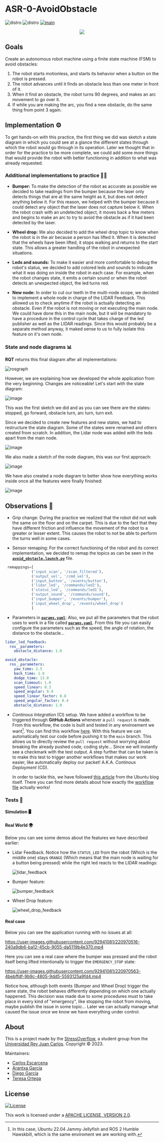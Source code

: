 # ASR-0-AvoidObstacle

![distro](https://img.shields.io/badge/Ubuntu%2022-Jammy%20Jellyfish-violet)
![distro](https://img.shields.io/badge/ROS2-Humble-blue)
[![main](https://github.com/Docencia-fmrico/avoid-obstacle-stressoverflow/actions/workflows/colcon.yaml/badge.svg?branch=main)](https://github.com/Docencia-fmrico/avoid-obstacle-stressoverflow/actions/workflows/colcon.yaml)

<p align="center">
  <img src="https://raw.githubusercontent.com/kobuki-base/kobuki_core/devel/resources/kobuki.png" />
</p>

## Goals

Create an autonomous robot machine using a finite state machine (FSM) to avoid obstacles:

1. The robot starts motionless, and starts its behavior when a button on the robot is pressed.
2. The robot advances until it finds an obstacle less than one meter in front of it.
3. When it find an obstacle, the robot turns 90 degrees, and makes an arc movement to go over it.
4. If while you are making the arc, you find a new obstacle, do the same thing from point 3 again.

## Implementation ⚙️

To get hands-on with this practice, the first thing we did was sketch a state diagram in which you could see at a glance the different states through which the robot would go through in its operation. Later we thought that in order for the practice to be more complete, we could add some more things that would provide the robot with better functioning in addition to what was already requested.

### Additional implementations to practice 👨‍🔧
  
- **Bumper:** To make the detection of the robot as accurate as possible we decided to take readings from the bumper because the laser only detects things that are at the same height as it, but does not detect anything below it. For this reason, we helped with the bumper because it could detect any object that the laser does not capture below it. When the robot crash with an undetected object, it moves back a few meters and begins to make an arc to try to avoid the obstacle as if it had been detected by the laser.
  
- **Wheel drop:** We also decided to add the wheel drop topic to know when the robot is in the air because a person has lifted it. When it is detected that the wheels have been lifted, it stops walking and returns to the start state. This allows a greater handling of the robot in unexpected situations.

- **Leds and sounds:** To make it easier and more comfortable to debug the robot's status, we decided to add colored leds and sounds to indicate what it was doing on inside the robot in each case. For example, when the robot changes state, it emits a certain sound or when the robot detects an unexpected object, the led turns red.

- **New node:** In order to cut our teeth in the multi-node scope, we decided to implement a whole node in charge of the LIDAR Feedback. This allowed us to check anytime if the robot is actually detecting an obstacle. Even if the robot is not moving or not executing the main node. We could have done this in the main node, but it will be mandatory to have a procedure in the control cycle that takes charge of the led publisher as well as the LIDAR readings. Since this would probably be a separate method anyway, it maked sense to us to fully isolate this feature on it's own node.

### State and node diagrams 📊

**RQT** returns this final diagram after all implementations:

![rosgraph](https://user-images.githubusercontent.com/92941081/220967721-212142d4-d818-4398-b194-06a87061a420.png)

However, we are explaining how we developed the whole application from the very beginning. Changes are noticeable! Let's start with the state diagram:

![image](https://user-images.githubusercontent.com/102520602/220710032-3e1737e7-7e79-4a19-873f-d2f558d0b4ee.png)

This was the first sketch we did and as you can see there are the states: stopped, go forward, obstacle turn, arc turn, turn exit.

Since we decided to create new features and new states, we had to restructure the state diagram. Some of the states were renamed and others created from scratch. In addition, the Lidar node was added with the leds apart from the main node.

![image](https://user-images.githubusercontent.com/102520602/220708440-e7275a4a-ae5e-452b-82c2-cbe4f51f5af9.png)

We also made a sketch of the node diagram, this was our first approach:

![image](https://user-images.githubusercontent.com/102520602/220708277-a76c78c3-ae46-4199-93d8-09a805fcfab1.png)

We have also created a node diagram to better show how everything works inside once all the features were finally finished:

![image](https://user-images.githubusercontent.com/102520602/220709216-bfa4a8a9-f4bf-4d44-aa6e-132700800bf3.png)

## Observations 🔎

- Grip change: During the practice we realized that the robot did not walk the same on the floor and on the carpet. This is due to the fact that they have different friction and influence the movement of the robot to a greater or lesser extent. This causes the robot to not be able to perform the turns well in some cases.
  
- Sensor remaping: For the correct functioning of the robot and its correct implementation, we decided to remap the topics as can be seen in the [**`avoid_obstacle.launch.py`**](./launch/avoid_obstacle.launch.py) file.

```python
 remappings=[
            ('input_scan', '/scan_filtered'),
            ('output_vel', '/cmd_vel'),
            ('input_button', '/events/button'),
            ('lidar_led', '/commands/led2'),
            ('status_led', '/commands/led1'),
            ('output_sound', '/commands/sound'),
            ('input_bumper', '/events/bumper'),
            ('input_wheel_drop', '/events/wheel_drop')
            ]
```

- Parameters in [**`params.yaml`**](./config/params.yaml): Also, we put all the parameters that the robot uses to work in a file called [**`params.yaml`**](./config/params.yaml). From this file you can easily configure the parameters such as the speed, the angle of rotation, the distance to the obstacle...

```yaml
lidar_led_feedback:
  ros__parameters:
    obstacle_distance: 1.0

avoid_obstacle:
  ros__parameters:
    yaw_time: 2.5
    back_time: 1.0
    dodge_time: 13.0
    scan_timeout: 1.0
    speed_linear: 0.3
    speed_angular: 0.9
    speed_linear_factor: 0.8
    speed_angular_factor: 0.4
    obstacle_distance: 1.0
```

- *Continous Integration* (CI) setup. We have added a workflow to be triggered through **GitHub Actions** whenever a `pull request` is made. From this workflow, the code is built and tested in any enviroement we want[^1]. You can find this workflow [here](./.github/workflows/colcon.yaml). With this feature we can automatically test our code before pushing it to the `main` branch. This allows us to directly review the `pull request` without worrying about breaking the already pushed code, coding style... Since we will instantly see a checkmark with the test output. A step further that can be taken is to make this test to trigger another workflows that makes our work easier, like automatically deploy our packet! A.K.A. *Continous Deployment* (CD).

  In order to tackle this, we have followed [this article](https://ubuntu.com/blog/ros-2-ci-with-github-actions) from the Ubuntu blog itself. There you can find more details about how exactly the [workflow file](./.github/workflows/colcon.yaml) actually works!

### Tests 🧾

#### Simulation 🖥️

#### Real World 🌍

Below you can see some demos about the features we have described earlier:

- Lidar Feedback. Notice how the `STATUS_LED` from the robot (Which is the middle one) stays `ORANGE` (Which means that the main node is waiting for a button being pressed) while the right led reacts to the LIDAR readings:

  ![lidar_feedback](./doc/img/lidar_feedback.gif)

- Bumper feature:

  ![bumper_feedback](./doc/img/bumper_feedback.gif)
  
- Wheel Drop feature:
  
  ![wheel_drop_feedback](./doc/img/wheel_drop_feedback.gif)
  
#### Real case

Below you can see the application running with no issues at all:

https://user-images.githubusercontent.com/92941081/220970516-240a9db6-ba12-45cb-9055-da5119b4e370.mp4

Here you can see a real case where the bumper was pressed and the robot itself being lifted intentionally to trigger the `EMERGENCY_STOP` state:

https://user-images.githubusercontent.com/92941081/220970563-4bebffdf-9b9c-4805-9dd5-5593125a9fd4.mp4

Notice how, although both events (Bumper and Wheel Drop) trigger the same state, the robot behaves differently depending on which one actually happened. This decision was made due to some procedures must to take place in every kind of "emergency", like stopping the robot from moving, maybe publish the issue in some topic... Later we can actually manage what caused the issue once we know we have everything under control.

## About

This is a project made by the [StressOverflow], a student group from the [Universidad Rey Juan Carlos].
Copyright &copy; 2023.

Maintainers:

* [Carlos Escarcena]
* [Arantxa García]
* [Diego García]
* [Teresa Ortega]

## License

[![License](https://img.shields.io/badge/License-Apache_2.0-yellowgreen.svg)](https://www.apache.org/licenses/LICENSE-2.0) 

This work is licensed under a [APACHE LICENSE, VERSION 2.0][apache2.0].

[apache2.0]: https://www.apache.org/licenses/LICENSE-2.0

[Universidad Rey Juan Carlos]: https://www.urjc.es/
[StressOverflow]: https://github.com/orgs/Docencia-fmrico/teams/stressoverflow
[Carlos Escarcena]: https://github.com/cescarcena2021
[Arantxa García]: https://github.com/arantxagb
[Diego García]: https://github.com/dgarcu
[Teresa Ortega]: https://github.com/mtortega2021


[^1]: In this case, Ubuntu 22.04 Jammy Jellyfish and ROS 2 Humble Hawskbill, which is the same enviroment we are working with.
